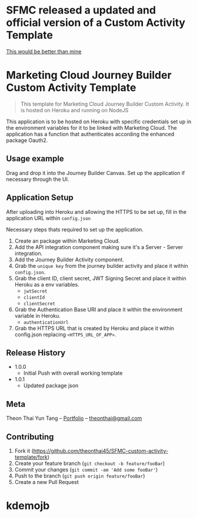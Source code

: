 # SFMC released a updated and official version of a Custom Activity Template
[This would be better than mine](https://github.com/salesforce-marketingcloud/sfmc-example-jb-custom-activity)


# Marketing Cloud Journey Builder Custom Activity Template
> This template for Marketing Cloud Journey Builder Custom Activity. It is hosted on Heroku and running on NodeJS


This application is to be hosted on Heroku with specific credentials set up in the environment variables for it to be linked with Marketing Cloud.
The application has a function that authenticates according the enhanced package Oauth2.


## Usage example

Drag and drop it into the Journey Builder Canvas. Set up the application if necessary through the UI.

## Application Setup

After uploading into Heroku and allowing the HTTPS to be set up, fill in the application URL within `config.json`

Necessary steps thats required to set up the application.

1. Create an package within Marketing Cloud.
2. Add the API integration component making sure it's a Server - Server integration.
3. Add the Journey Builder Activity component.
4. Grab the `unique key` from the journey builder activity and place it within `config.json`.
5. Grab the client ID, client secret, JWT Signing Secret and place it within Heroku as a env variables.
    - `jwtSecret`
    - `clientId`
    - `clientSecret`
6. Grab the Authentication Base URI and place it within the environment variable in Heroku.
    - `authenticationUrl`
7. Grab the HTTPS URL that is created by Heroku and place it within config.json replacing `<HTTPS_URL_OF_APP>`.

## Release History

* 1.0.0
    * Initial Push with overall working template
* 1.0.1
    * Updated package json

## Meta

Theon Thai Yun Tang – [Portfolio](https://www.theonthai.com/) – theonthai@gmail.com

## Contributing

1. Fork it (<https://github.com/theonthai45/SFMC-custom-activity-template/fork>)
2. Create your feature branch (`git checkout -b feature/fooBar`)
3. Commit your changes (`git commit -am 'Add some fooBar'`)
4. Push to the branch (`git push origin feature/fooBar`)
5. Create a new Pull Request
# kdemojb

